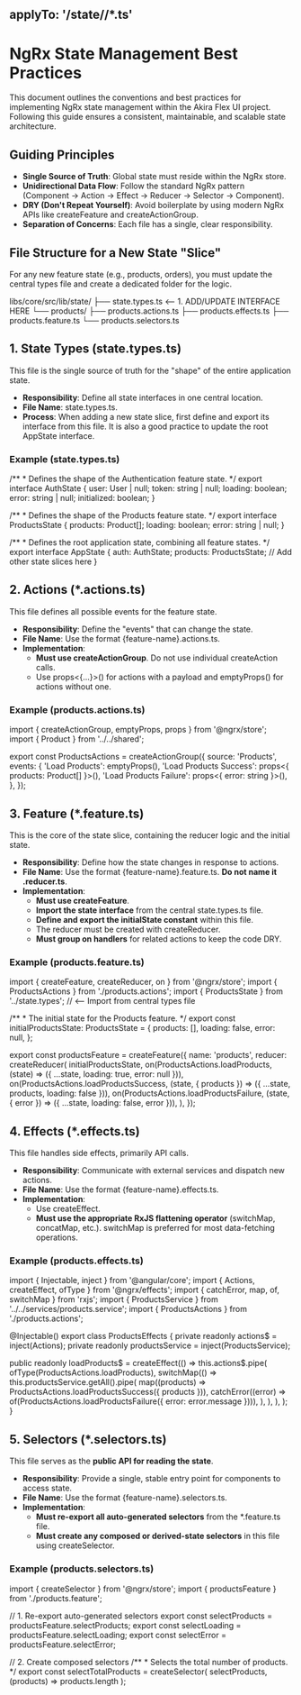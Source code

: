 ## **applyTo: '/state//\*.ts'**

# **NgRx State Management Best Practices**

This document outlines the conventions and best practices for implementing NgRx
state management within the Akira Flex UI project. Following this guide ensures
a consistent, maintainable, and scalable state architecture.

## **Guiding Principles**

- **Single Source of Truth**: Global state must reside within the NgRx store.
- **Unidirectional Data Flow**: Follow the standard NgRx pattern (Component \-\>
  Action \-\> Effect \-\> Reducer \-\> Selector \-\> Component).
- **DRY (Don't Repeat Yourself)**: Avoid boilerplate by using modern NgRx APIs
  like createFeature and createActionGroup.
- **Separation of Concerns**: Each file has a single, clear responsibility.

## **File Structure for a New State "Slice"**

For any new feature state (e.g., products, orders), you must update the central
types file and create a dedicated folder for the logic.

libs/core/src/lib/state/ ├── state.types.ts \<-- 1\. ADD/UPDATE INTERFACE HERE
└── products/ ├── products.actions.ts ├── products.effects.ts ├──
products.feature.ts └── products.selectors.ts

## **1\. State Types (state.types.ts)**

This file is the single source of truth for the "shape" of the entire
application state.

- **Responsibility**: Define all state interfaces in one central location.
- **File Name**: state.types.ts.
- **Process**: When adding a new state slice, first define and export its
  interface from this file. It is also a good practice to update the root
  AppState interface.

### **Example (state.types.ts)**

/\*\* \* Defines the shape of the Authentication feature state. \*/ export
interface AuthState { user: User | null; token: string | null; loading: boolean;
error: string | null; initialized: boolean; }

/\*\* \* Defines the shape of the Products feature state. \*/ export interface
ProductsState { products: Product\[\]; loading: boolean; error: string | null; }

/\*\* \* Defines the root application state, combining all feature states. \*/
export interface AppState { auth: AuthState; products: ProductsState; // Add
other state slices here }

## **2\. Actions (\*.actions.ts)**

This file defines all possible events for the feature state.

- **Responsibility**: Define the "events" that can change the state.
- **File Name**: Use the format {feature-name}.actions.ts.
- **Implementation**:
  - **Must use createActionGroup**. Do not use individual createAction calls.
  - Use props\<{...}\>() for actions with a payload and emptyProps() for actions
    without one.

### **Example (products.actions.ts)**

import { createActionGroup, emptyProps, props } from '@ngrx/store'; import {
Product } from '../../shared';

export const ProductsActions \= createActionGroup({ source: 'Products', events:
{ 'Load Products': emptyProps(), 'Load Products Success': props\<{ products:
Product\[\] }\>(), 'Load Products Failure': props\<{ error: string }\>(), }, });

## **3\. Feature (\*.feature.ts)**

This is the core of the state slice, containing the reducer logic and the
initial state.

- **Responsibility**: Define how the state changes in response to actions.
- **File Name**: Use the format {feature-name}.feature.ts. **Do not name it
  .reducer.ts**.
- **Implementation**:
  - **Must use createFeature**.
  - **Import the state interface** from the central state.types.ts file.
  - **Define and export the initialState constant** within this file.
  - The reducer must be created with createReducer.
  - **Must group on handlers** for related actions to keep the code DRY.

### **Example (products.feature.ts)**

import { createFeature, createReducer, on } from '@ngrx/store'; import {
ProductsActions } from './products.actions'; import { ProductsState } from
'../state.types'; // \<-- Import from central types file

/\*\* \* The initial state for the Products feature. \*/ export const
initialProductsState: ProductsState \= { products: \[\], loading: false, error:
null, };

export const productsFeature \= createFeature({ name: 'products', reducer:
createReducer( initialProductsState, on(ProductsActions.loadProducts, (state)
\=\> ({ ...state, loading: true, error: null })),
on(ProductsActions.loadProductsSuccess, (state, { products }) \=\> ({ ...state,
products, loading: false })), on(ProductsActions.loadProductsFailure, (state, {
error }) \=\> ({ ...state, loading: false, error })), ), });

## **4\. Effects (\*.effects.ts)**

This file handles side effects, primarily API calls.

- **Responsibility**: Communicate with external services and dispatch new
  actions.
- **File Name**: Use the format {feature-name}.effects.ts.
- **Implementation**:
  - Use createEffect.
  - **Must use the appropriate RxJS flattening operator** (switchMap, concatMap,
    etc.). switchMap is preferred for most data-fetching operations.

### **Example (products.effects.ts)**

import { Injectable, inject } from '@angular/core'; import { Actions,
createEffect, ofType } from '@ngrx/effects'; import { catchError, map, of,
switchMap } from 'rxjs'; import { ProductsService } from
'../../services/products.service'; import { ProductsActions } from
'./products.actions';

@Injectable() export class ProductsEffects { private readonly actions$ \=
inject(Actions); private readonly productsService \= inject(ProductsService);

public readonly loadProducts$ \= createEffect(() \=\> this.actions$.pipe(
ofType(ProductsActions.loadProducts), switchMap(() \=\>
this.productsService.getAll().pipe( map((products) \=\>
ProductsActions.loadProductsSuccess({ products })), catchError((error) \=\>
of(ProductsActions.loadProductsFailure({ error: error.message }))), ), ), ), );
}

## **5\. Selectors (\*.selectors.ts)**

This file serves as the **public API for reading the state**.

- **Responsibility**: Provide a single, stable entry point for components to
  access state.
- **File Name**: Use the format {feature-name}.selectors.ts.
- **Implementation**:
  - **Must re-export all auto-generated selectors** from the \*.feature.ts file.
  - **Must create any composed or derived-state selectors** in this file using
    createSelector.

### **Example (products.selectors.ts)**

import { createSelector } from '@ngrx/store'; import { productsFeature } from
'./products.feature';

// 1\. Re-export auto-generated selectors export const selectProducts \=
productsFeature.selectProducts; export const selectLoading \=
productsFeature.selectLoading; export const selectError \=
productsFeature.selectError;

// 2\. Create composed selectors /\*\* \* Selects the total number of products.
\*/ export const selectTotalProducts \= createSelector( selectProducts,
(products) \=\> products.length );
